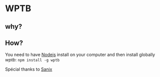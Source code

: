 # WPTB

## why?

## How?

You need to have [Nodejs](https://nodejs.org/en/) install on your computer and then install globally _wptb_:
`npm install -g wptb`

Spécial thanks to [Sanix](https://twitter.com/sanixdarker)
